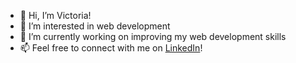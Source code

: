 - 👋 Hi, I’m Victoria!
- 👀 I’m interested in web development
- 🌱 I’m currently working on improving my web development skills
- 📫 Feel free to connect with me on <a href="https://www.linkedin.com/in/vtoriafisher/">LinkedIn</a>!

<!---
vtoriafisher/vtoriafisher is a ✨ special ✨ repository because its `README.md` (this file) appears on your GitHub profile.
You can click the Preview link to take a look at your changes.
--->
